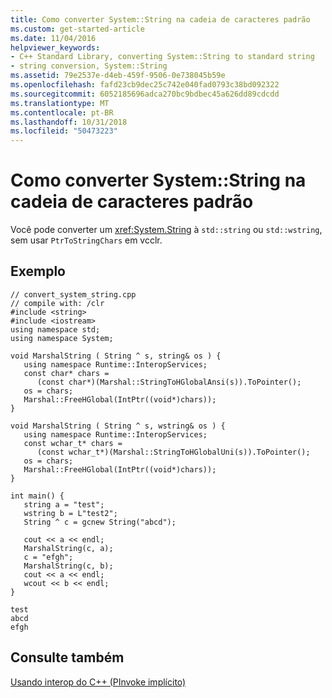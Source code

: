 ```yaml
---
title: Como converter System::String na cadeia de caracteres padrão
ms.custom: get-started-article
ms.date: 11/04/2016
helpviewer_keywords:
- C++ Standard Library, converting System::String to standard string
- string conversion, System::String
ms.assetid: 79e2537e-d4eb-459f-9506-0e738045b59e
ms.openlocfilehash: fafd23cb9dec25c742e040fad0793c38bd092322
ms.sourcegitcommit: 6052185696adca270bc9bdbec45a626dd89cdcdd
ms.translationtype: MT
ms.contentlocale: pt-BR
ms.lasthandoff: 10/31/2018
ms.locfileid: "50473223"
---
```

# <a name="how-to-convert-systemstring-to-standard-string"></a>Como converter System::String na cadeia de caracteres padrão

Você pode converter um <xref:System.String> à `std::string` ou `std::wstring`, sem usar `PtrToStringChars` em vcclr.

## <a name="example"></a>Exemplo

```
// convert_system_string.cpp
// compile with: /clr
#include <string>
#include <iostream>
using namespace std;
using namespace System;

void MarshalString ( String ^ s, string& os ) {
   using namespace Runtime::InteropServices;
   const char* chars =
      (const char*)(Marshal::StringToHGlobalAnsi(s)).ToPointer();
   os = chars;
   Marshal::FreeHGlobal(IntPtr((void*)chars));
}

void MarshalString ( String ^ s, wstring& os ) {
   using namespace Runtime::InteropServices;
   const wchar_t* chars =
      (const wchar_t*)(Marshal::StringToHGlobalUni(s)).ToPointer();
   os = chars;
   Marshal::FreeHGlobal(IntPtr((void*)chars));
}

int main() {
   string a = "test";
   wstring b = L"test2";
   String ^ c = gcnew String("abcd");

   cout << a << endl;
   MarshalString(c, a);
   c = "efgh";
   MarshalString(c, b);
   cout << a << endl;
   wcout << b << endl;
}
```

```Output
test
abcd
efgh
```

## <a name="see-also"></a>Consulte também

[Usando interop do C++ (PInvoke implícito)](../dotnet/using-cpp-interop-implicit-pinvoke.md)
